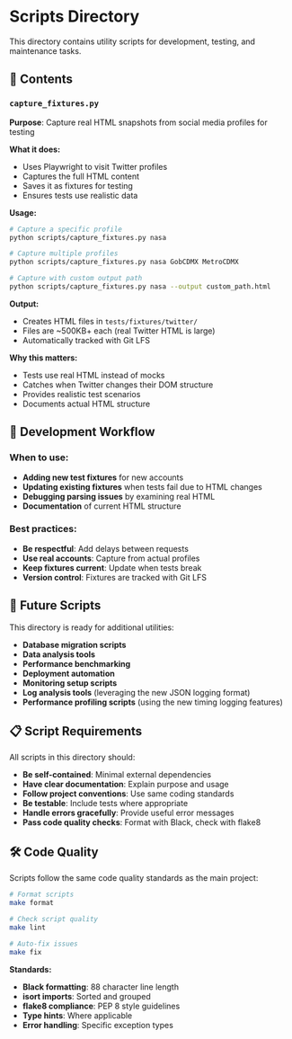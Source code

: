 # Scripts Directory

This directory contains utility scripts for development, testing, and maintenance tasks.

## 📁 Contents

### `capture_fixtures.py`
**Purpose**: Capture real HTML snapshots from social media profiles for testing

**What it does:**
- Uses Playwright to visit Twitter profiles
- Captures the full HTML content
- Saves it as fixtures for testing
- Ensures tests use realistic data

**Usage:**
```bash
# Capture a specific profile
python scripts/capture_fixtures.py nasa

# Capture multiple profiles
python scripts/capture_fixtures.py nasa GobCDMX MetroCDMX

# Capture with custom output path
python scripts/capture_fixtures.py nasa --output custom_path.html
```

**Output:**
- Creates HTML files in `tests/fixtures/twitter/`
- Files are ~500KB+ each (real Twitter HTML is large)
- Automatically tracked with Git LFS

**Why this matters:**
- Tests use real HTML instead of mocks
- Catches when Twitter changes their DOM structure
- Provides realistic test scenarios
- Documents actual HTML structure

## 🔧 Development Workflow

### When to use:
- **Adding new test fixtures** for new accounts
- **Updating existing fixtures** when tests fail due to HTML changes
- **Debugging parsing issues** by examining real HTML
- **Documentation** of current HTML structure

### Best practices:
- **Be respectful**: Add delays between requests
- **Use real accounts**: Capture from actual profiles
- **Keep fixtures current**: Update when tests break
- **Version control**: Fixtures are tracked with Git LFS

## 🚀 Future Scripts

This directory is ready for additional utilities:
- **Database migration scripts**
- **Data analysis tools**
- **Performance benchmarking**
- **Deployment automation**
- **Monitoring setup scripts**
- **Log analysis tools** (leveraging the new JSON logging format)
- **Performance profiling scripts** (using the new timing logging features)

## 📋 Script Requirements

All scripts in this directory should:
- **Be self-contained**: Minimal external dependencies
- **Have clear documentation**: Explain purpose and usage
- **Follow project conventions**: Use same coding standards
- **Be testable**: Include tests where appropriate
- **Handle errors gracefully**: Provide useful error messages
- **Pass code quality checks**: Format with Black, check with flake8

## 🛠️ Code Quality

Scripts follow the same code quality standards as the main project:

```bash
# Format scripts
make format

# Check script quality
make lint

# Auto-fix issues
make fix
```

**Standards:**
- **Black formatting**: 88 character line length
- **isort imports**: Sorted and grouped
- **flake8 compliance**: PEP 8 style guidelines
- **Type hints**: Where applicable
- **Error handling**: Specific exception types 